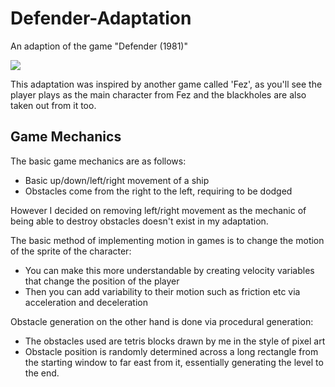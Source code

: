 # Defender-Adaptation
An adaption of the game "Defender (1981)"

![](https://github.com/Arcane34/Defender-Adaptation/blob/main/Defender-Adaptation-Preview.gif)

This adaptation was inspired by another game called 'Fez', as you'll see the player plays as the main character from Fez and the blackholes are also taken out from it too.

## Game Mechanics
The basic game mechanics are as follows:
- Basic up/down/left/right movement of a ship
- Obstacles come from the right to the left, requiring to be dodged

However I decided on removing left/right movement as the mechanic of being able to destroy obstacles doesn't exist in my adaptation.

The basic method of implementing motion in games is to change the motion of the sprite of the character:
- You can make this more understandable by creating velocity variables that change the position of the player
- Then you can add variability to their motion such as friction etc via acceleration and deceleration

Obstacle generation on the other hand is done via procedural generation:

- The obstacles used are tetris blocks drawn by me in the style of pixel art 
- Obstacle position is randomly determined across a long rectangle from the starting window to far east from it, essentially generating the level to the end.
